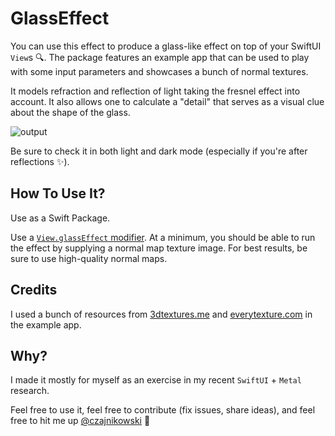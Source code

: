 # GlassEffect

You can use this effect to produce a glass-like effect on top of your SwiftUI `View`s 🔍. The package features an example app that can be used to play with some input parameters and showcases a bunch of normal textures.

It models refraction and reflection of light taking the fresnel effect into account. It also allows one to calculate a "detail" that serves as a visual clue about the shape of the glass. 

![output](https://github.com/Czajnikowski/GlassEffect/assets/973682/1a8ab0eb-736e-41d3-929b-74730fa9864a)

Be sure to check it in both light and dark mode (especially if you're after reflections ✨).

## How To Use It?

Use as a Swift Package.

Use a [`View.glassEffect` modifier](https://github.com/Czajnikowski/GlassEffect/blob/main/Sources/GlassEffect/GlassEffect.swift#L5-L24). At a minimum, you should be able to run the effect by supplying a normal map texture image. For best results, be sure to use high-quality normal maps.

## Credits

I used a bunch of resources from [3dtextures.me](https://3dtextures.me) and [everytexture.com](https://everytexture.com/) in the example app.

## Why?

I made it mostly for myself as an exercise in my recent `SwiftUI` + `Metal` research.

Feel free to use it, feel free to contribute (fix issues, share ideas), and feel free to hit me up [@czajnikowski](https://twitter.com/czajnikowski) 👋
